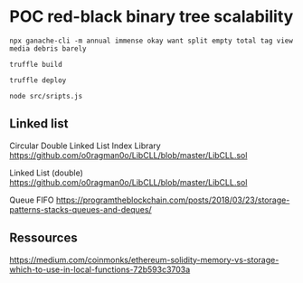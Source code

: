 # POC red-black binary tree scalability

	npx ganache-cli -m annual immense okay want split empty total tag view media debris barely

	truffle build

	truffle deploy

	node src/sripts.js

## Linked list

Circular Double Linked List Index Library
https://github.com/o0ragman0o/LibCLL/blob/master/LibCLL.sol

Linked List (double)
https://github.com/o0ragman0o/LibCLL/blob/master/LibCLL.sol

Queue FIFO
https://programtheblockchain.com/posts/2018/03/23/storage-patterns-stacks-queues-and-deques/

## Ressources

https://medium.com/coinmonks/ethereum-solidity-memory-vs-storage-which-to-use-in-local-functions-72b593c3703a
